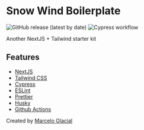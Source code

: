 # Snow Wind Boilerplate

![GitHub release (latest by date)](https://img.shields.io/github/v/release/marceloglacial/snow-wind)
![Cypress workflow](https://github.com/marceloglacial/snow-wind/actions/workflows/tests.yml/badge.svg)

Another NextJS + Tailwind starter kit

## Features

-   <a href='https://nextjs.org/'>NextJS</a>
-   <a href='https://tailwindcss.com'>Tailwind CSS</a>
-   <a href='https://www.cypress.io/'>Cypress</a>
-   <a href='https://nextjs.org/docs/basic-features/eslint'>ESLint</a>
-   <a href='https://prettier.io'>Prettier</a>
-   <a href='https://typicode.github.io/husky/'>Husky</a>
-   <a href='https://github.com/features/actions'>Github Actions</a>

Created by <a href='https://marceloglacial.com'>Marcelo Glacial</a>
